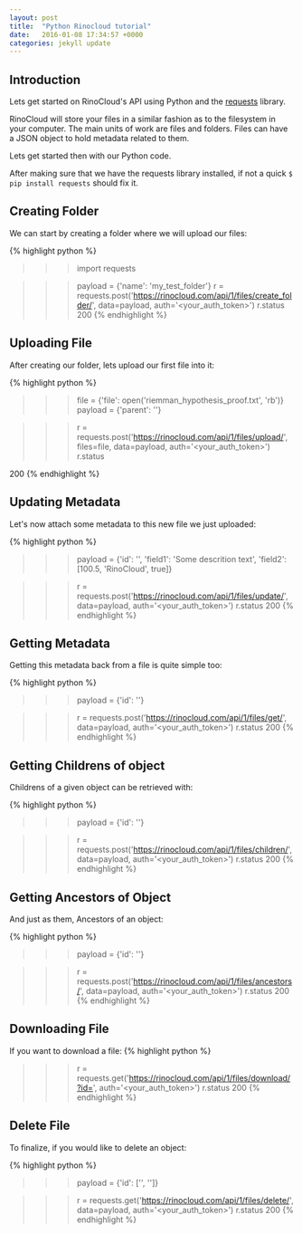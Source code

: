 ```yaml
---
layout: post
title:  "Python Rinocloud tutorial"
date:   2016-01-08 17:34:57 +0000
categories: jekyll update
---
```


## Introduction
Lets get started on RinoCloud's API using Python and the [requests](http://docs.python-requests.org/en/latest/) library.

RinoCloud will store your files in a similar fashion as to the filesystem in your computer. The main units of work are files and folders. Files can have a JSON object to hold metadata related to them.

Lets get started then with our Python code.

After making sure that we have the requests library installed, if not a quick `$ pip install requests` should fix it.

## Creating Folder
We can start by creating a folder where we will upload our files:

{% highlight python %}
>>> import requests

>>> payload = {'name': 'my_test_folder'}
>>> r = requests.post('https://rinocloud.com/api/1/files/create_folder/', data=payload, auth='<your_auth_token>')
>>> r.status
200
{% endhighlight %}

## Uploading File
After creating our folder, lets upload our first file into it:

{% highlight python %}
>>> file = {'file': open('riemman_hypothesis_proof.txt', 'rb')}
>>> payload = {'parent': '<id-parent-object>'}

>>> r = requests.post('https://rinocloud.com/api/1/files/upload/', files=file, data=payload, auth='<your_auth_token>')
>>> r.status

200
{% endhighlight %}

## Updating Metadata
Let's now attach some metadata to this new file we just uploaded:

{% highlight python %}
>>> payload = {'id': '<object-id>', 'field1': 'Some descrition text', 'field2': [100.5, 'RinoCloud', true]}

>>> r = requests.post('https://rinocloud.com/api/1/files/update/', data=payload, auth='<your_auth_token>')
>>> r.status
200
{% endhighlight %}

## Getting Metadata
Getting this metadata back from a file is quite simple too:

{% highlight python %}
>>> payload = {'id': '<object-id>'}

>>> r = requests.post('https://rinocloud.com/api/1/files/get/', data=payload, auth='<your_auth_token>')
>>> r.status
200
{% endhighlight %}

## Getting Childrens of object
Childrens of a given object can be retrieved with:

{% highlight python %}
>>> payload = {'id': '<object-id>'}

>>> r = requests.post('https://rinocloud.com/api/1/files/children/', data=payload, auth='<your_auth_token>')
>>> r.status
200
{% endhighlight %}

## Getting Ancestors of Object
And just as them, Ancestors of an object:

{% highlight python %}
>>> payload = {'id': '<object-id>'}

>>> r = requests.post('https://rinocloud.com/api/1/files/ancestors/', data=payload, auth='<your_auth_token>')
>>> r.status
200
{% endhighlight %}

## Downloading File
If you want to download a file:
{% highlight python %}
>>> r = requests.get('https://rinocloud.com/api/1/files/download/?id=<object-id>', auth='<your_auth_token>')
>>> r.status
200
{% endhighlight %}

## Delete File
To finalize, if you would like to delete an object:

{% highlight python %}
>>> payload = {'id': ['<object-id1>', '<object-id2>']}

>>> r = requests.get('https://rinocloud.com/api/1/files/delete/', data=payload, auth='<your_auth_token>')
>>> r.status
200
{% endhighlight %}
